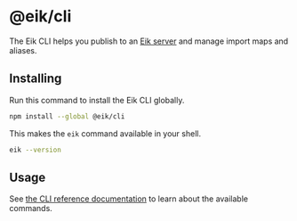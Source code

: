 # @eik/cli

The Eik CLI helps you publish to an [Eik server](https://eik.dev/docs/introduction/) and manage import maps and aliases.

## Installing

Run this command to install the Eik CLI globally.

```sh
npm install --global @eik/cli
```

This makes the `eik` command available in your shell.

```sh
eik --version
```

## Usage

See [the CLI reference documentation](https://eik.dev/docs/reference/at-eik-cli) to learn about the available commands.
